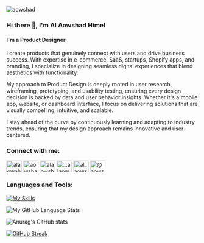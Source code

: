 
<p align="left"> <img src="https://komarev.com/ghpvc/?username=aowshad&label=Profile%20views&color=0e75b6&style=flat" alt="aowshad" /> </p>




### Hi there 👋, I'm Al Aowshad Himel
#### I'm a Product Designer


I create products that genuinely connect with users and drive business success. With expertise in e-commerce, SaaS, startups, Shopify apps, and branding, I specialize in designing seamless digital experiences that blend aesthetics with functionality.

My approach to Product Design is deeply rooted in user research, wireframing, prototyping, and usability testing, ensuring every design decision is backed by data and user behavior insights. Whether it's a mobile app, website, or dashboard interface, I focus on delivering solutions that are visually compelling, intuitive, and scalable.

I stay ahead of the curve by continuously learning and adapting to industry trends, ensuring that my design approach remains innovative and user-centered.


<h3 align="left">Connect with me:</h3>
<p align="left">
<a href="https://www.behance.net/alaowahadhimel" target="blank"><img align="center" src="https://raw.githubusercontent.com/rahuldkjain/github-profile-readme-generator/master/src/images/icons/Social/behance.svg" alt="alaowahadhimel" height="30" width="40" /></a>
<a href="https://linkedin.com/in/aowshad-himel-65394a1a1" target="blank"><img align="center" src="https://raw.githubusercontent.com/rahuldkjain/github-profile-readme-generator/master/src/images/icons/Social/linked-in-alt.svg" alt="aowshad-himel-65394a1a1" height="30" width="40" /></a>
<a href="https://fb.com/alaowshadhimel00" target="blank"><img align="center" src="https://raw.githubusercontent.com/rahuldkjain/github-profile-readme-generator/master/src/images/icons/Social/facebook.svg" alt="alaowshadhimel00" height="30" width="40" /></a>
<a href="https://instagram.com/_.alaowshad._" target="blank"><img align="center" src="https://raw.githubusercontent.com/rahuldkjain/github-profile-readme-generator/master/src/images/icons/Social/instagram.svg" alt="_.alaowshad._" height="30" width="40" /></a>
<a href="https://dribbble.com/al_aowshad_himel" target="blank"><img align="center" src="https://raw.githubusercontent.com/rahuldkjain/github-profile-readme-generator/master/src/images/icons/Social/dribbble.svg" alt="al_aowshad_himel" height="30" width="40" /></a>
<a href="https://www.youtube.com/c/@aowshad4130" target="blank"><img align="center" src="https://raw.githubusercontent.com/rahuldkjain/github-profile-readme-generator/master/src/images/icons/Social/youtube.svg" alt="@aowshad4130" height="30" width="40" /></a>
</p>
 




<p align="left">
</p>


<h3 align="left">Languages and Tools:</h3>

[![My Skills](https://skillicons.dev/icons?i=figma,ai,ps,ae,xd,androidstudio,webflow,c,html,css,java,mysql,react,vscode,wordpress)](https://skillicons.dev)


![My GitHub Language Stats](https://stats-of-aowshad-m7vo.vercel.app/api/top-langs/?username=aowshad&langs_count=5&theme=tokyonight)

![Anurag's GitHub stats](https://stats-of-aowshad-m7vo.vercel.app/api?username=aowshad&show_icons=true&theme=radical)

[![GitHub Streak](https://streak-stats.demolab.com?user=aowshad&theme=tokyonight&mode=weekly)](https://git.io/streak-stats)



